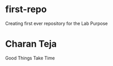 # first-repo
Creating first ever repository for the Lab Purpose

# Charan Teja
Good Things Take Time
